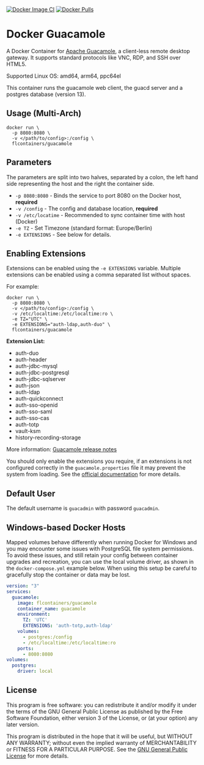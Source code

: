 [![Docker Image CI](https://github.com/flcontainers/guacamole/actions/workflows/docker-image.yml/badge.svg)](https://github.com/flcontainers/guacamole/actions/workflows/docker-image.yml) [![Docker Pulls](https://img.shields.io/docker/pulls/flcontainers/guacamole.svg)](https://hub.docker.com/r/flcontainers/guacamole/)

# Docker Guacamole

A Docker Container for [Apache Guacamole](https://guacamole.apache.org/), a client-less remote desktop gateway. It supports standard protocols like VNC, RDP, and SSH over HTML5.

Supported Linux OS: amd64, arm64, ppc64el

This container runs the guacamole web client, the guacd server and a postgres database (version 13).

## Usage (Multi-Arch)

```shell
docker run \
  -p 8080:8080 \
  -v </path/to/config>:/config \
  flcontainers/guacamole
```

## Parameters

The parameters are split into two halves, separated by a colon, the left hand side representing the host and the right the container side.

* `-p 8080:8080` - Binds the service to port 8080 on the Docker host, **required**
* `-v /config` - The config and database location, **required**
* `-v /etc/locatime` - Recommended to sync container time with host (Docker)
* `-e TZ` - Set Timezone (standard format: Europe/Berlin)
* `-e EXTENSIONS` - See below for details.

## Enabling Extensions

Extensions can be enabled using the `-e EXTENSIONS` variable. Multiple extensions can be enabled using a comma separated list without spaces.

For example:

```shell
docker run \
  -p 8080:8080 \
  -v </path/to/config>:/config \
  -v /etc/localtime:/etc/localtime:ro \
  -e TZ="UTC" \
  -e EXTENSIONS="auth-ldap,auth-duo" \
  flcontainers/guacamole
```

**Extension List:**
- auth-duo
- auth-header
- auth-jdbc-mysql
- auth-jdbc-postgresql
- auth-jdbc-sqlserver
- auth-json
- auth-ldap
- auth-quickconnect
- auth-sso-openid
- auth-sso-saml
- auth-sso-cas
- auth-totp
- vault-ksm
- history-recording-storage

More information: [Guacamole release notes](https://guacamole.apache.org/releases/)

You should only enable the extensions you require, if an extensions is not configured correctly in the `guacamole.properties` file it may prevent the system from loading. See the [official documentation](https://guacamole.apache.org/doc/gug/) for more details.

## Default User

The default username is `guacadmin` with password `guacadmin`.

## Windows-based Docker Hosts

Mapped volumes behave differently when running Docker for Windows and you may encounter some issues with PostgreSQL file system permissions. To avoid these issues, and still retain your config between container upgrades and recreation, you can use the local volume driver, as shown in the `docker-compose.yml` example below. When using this setup be careful to gracefully stop the container or data may be lost.

```yml
version: "3"
services:
  guacamole:
    image: flcontainers/guacamole
    container_name: guacamole
    environment:
      TZ: 'UTC'
      EXTENSIONS: 'auth-totp,auth-ldap'
    volumes:
      - postgres:/config
      - /etc/localtime:/etc/localtime:ro
    ports:
      - 8080:8080
volumes:
  postgres:
    driver: local
```

## License

This program is free software: you can redistribute it and/or modify it under the terms of the GNU General Public License as published by the Free Software Foundation, either version 3 of the License, or (at your option) any later version.

This program is distributed in the hope that it will be useful, but WITHOUT ANY WARRANTY; without even the implied warranty of MERCHANTABILITY or FITNESS FOR A PARTICULAR PURPOSE.  See the [GNU General Public License](./LICENSE) for more details.

